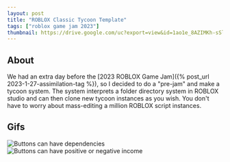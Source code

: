 ```yaml
---
layout: post
title: "ROBLOX Classic Tycoon Template"
tags: ["roblox game jam 2023"]
thumbnail: https://drive.google.com/uc?export=view&id=1ao1e_8AZIMKh-sSljkzR7rfj8fKmb9bQ
---
```


## About

We had an extra day before the [2023 ROBLOX Game Jam]({% post_url 2023-1-27-assimilation-tag %}), so I decided to do a "pre-jam" and make a tycoon system. The system interprets a folder directory system in ROBLOX studio and can then clone new tycoon instances as you wish. You don't have to worry about mass-editing a million ROBLOX script instances.

## Gifs

![Buttons can have dependencies](https://drive.google.com/uc?export=view&id=1Uc1NmVwgJCAMLFVPwuv3_FvHHEaBYNXn)
![Buttons can have positive or negative income](https://drive.google.com/uc?export=view&id=1ao1e_8AZIMKh-sSljkzR7rfj8fKmb9bQ)
